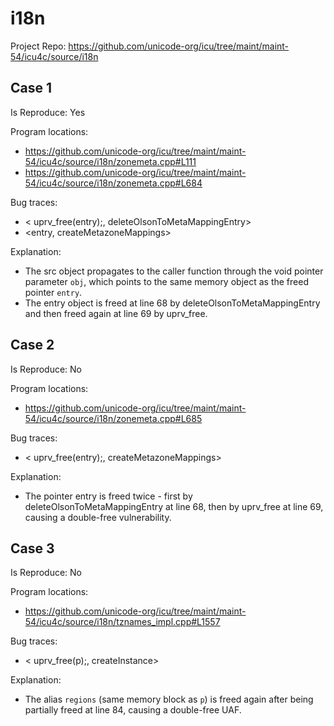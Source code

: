 # i18n

Project Repo: https://github.com/unicode-org/icu/tree/maint/maint-54/icu4c/source/i18n

## Case 1

Is Reproduce: Yes

Program locations:

* https://github.com/unicode-org/icu/tree/maint/maint-54/icu4c/source/i18n/zonemeta.cpp#L111
* https://github.com/unicode-org/icu/tree/maint/maint-54/icu4c/source/i18n/zonemeta.cpp#L684

Bug traces:

* <    uprv_free(entry);, deleteOlsonToMetaMappingEntry>
* <entry, createMetazoneMappings>

Explanation:

* The src object propagates to the caller function through the void pointer parameter `obj`, which points to the same memory object as the freed pointer `entry`.
* The entry object is freed at line 68 by deleteOlsonToMetaMappingEntry and then freed again at line 69 by uprv_free.


## Case 2

Is Reproduce: No

Program locations:

* https://github.com/unicode-org/icu/tree/maint/maint-54/icu4c/source/i18n/zonemeta.cpp#L685

Bug traces:

* <                        uprv_free(entry);, createMetazoneMappings>

Explanation:

* The pointer entry is freed twice - first by deleteOlsonToMetaMappingEntry at line 68, then by uprv_free at line 69, causing a double-free vulnerability.


## Case 3

Is Reproduce: No

Program locations:

* https://github.com/unicode-org/icu/tree/maint/maint-54/icu4c/source/i18n/tznames_impl.cpp#L1557

Bug traces:

* <                uprv_free(p);, createInstance>

Explanation:

* The alias `regions` (same memory block as `p`) is freed again after being partially freed at line 84, causing a double-free UAF.


